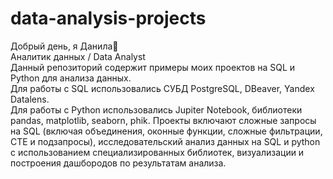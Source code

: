 # data-analysis-projects
Добрый день, я Данила👋  
Аналитик данных / Data Analyst  
Данный репозиторий содержит примеры моих проектов на SQL и Python для анализа данных.  
Для работы с SQL использовались СУБД PostgreSQL, DBeaver, Yandex Datalens.  
Для работы с Python использовались Jupiter Notebook, библиотеки pandas, matplotlib, seaborn, phik.
Проекты включают сложные запросы на SQL (включая объединения, оконные функции, сложные фильтрации, СTE и подзапросы), 
исследовательский анализ данных на SQL и python с использованием специализированных библиотек,
визуализации и построения дашбородов по результатам анализа.
